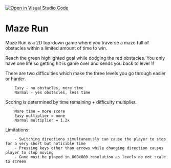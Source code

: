 [![Open in Visual Studio Code](https://classroom.github.com/assets/open-in-vscode-f059dc9a6f8d3a56e377f745f24479a46679e63a5d9fe6f495e02850cd0d8118.svg)](https://classroom.github.com/online_ide?assignment_repo_id=6696603&assignment_repo_type=AssignmentRepo)
# Maze Run
Maze Run is a 2D top-down game where you traverse a maze full of obstacles within a limited amount of time to win. 

Reach the green highlighted goal while dodging the red obstacles. You only have one life so getting hit is game over and sends you back to level 1! 

There are two difficulties which make the three levels you go through easier or harder.

        Easy - no obstacles, more time
        Normal - yes obstacles, less time

Scoring is determined by time remaining + difficulty multiplier.

        More time = more score
        Easy multiplier = none
        Normal multiplier = 1.2x 

Limitations:

        - Switching directions simultaneously can cause the player to stop for a very short but noticible time
        - Pressing keys other than arrows while changing direction causes player to stop moving
        - Game must be played in 800x800 resolution as levels do not scale to screen  

